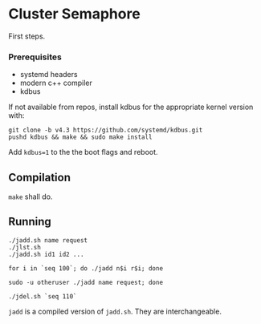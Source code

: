 Cluster Semaphore
=================

First steps.


### Prerequisites
* systemd headers
* modern c++ compiler
* kdbus

If not available from repos, install kdbus for the appropriate kernel version with:

    git clone -b v4.3 https://github.com/systemd/kdbus.git
    pushd kdbus && make && sudo make install

Add `kdbus=1` to the the boot flags and reboot.

## Compilation

`make` shall do.


## Running 
 
    ./jadd.sh name request
    ./jlst.sh
    ./jadd.sh id1 id2 ...

    for i in `seq 100`; do ./jadd n$i r$i; done

    sudo -u otheruser ./jadd name request; done
    
    ./jdel.sh `seq 110`

`jadd` is a compiled version of `jadd.sh`. They are interchangeable.
